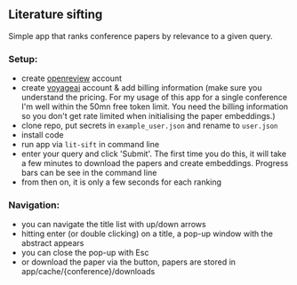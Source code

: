 ## Literature sifting

Simple app that ranks conference papers by relevance to a given query. 

### Setup:
- create [openreview](https://openreview.net/) account
- create [voyageai](https://www.voyageai.com/) account & add billing information (make sure you understand the pricing. For my usage of this app for a single conference I'm well within the 50mn free token limit. You need the billing information so you don't get rate limited when initialising the paper embeddings.)
- clone repo, put secrets in `example_user.json` and rename to `user.json`
- install code
- run app via `lit-sift` in command line
- enter your query and click 'Submit'. The first time you do this, it will take a few minutes to download the papers and create embeddings. Progress bars can be see in the command line
- from then on, it is only a few seconds for each ranking

### Navigation:
- you can navigate the title list with up/down arrows
- hitting enter (or double clicking) on a title, a pop-up window with the abstract appears
- you can close the pop-up with Esc
- or download the paper via the button, papers are stored in app/cache/{conference}/downloads
